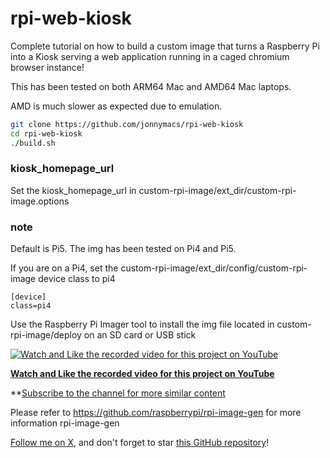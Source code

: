 # rpi-web-kiosk

Complete tutorial on how to build a custom image that turns a Raspberry Pi into a Kiosk serving a web application running in a caged chromium browser instance!

This has been tested on both ARM64 Mac and AMD64 Mac laptops.

AMD is much slower as expected due to emulation.


```sh
git clone https://github.com/jonnymacs/rpi-web-kiosk
cd rpi-web-kiosk
./build.sh
```

### kiosk_homepage_url

Set the kiosk_homepage_url in custom-rpi-image/ext_dir/custom-rpi-image.options

### note

Default is Pi5. The img has been tested on Pi4 and Pi5.

If you are on a Pi4, set the custom-rpi-image/ext_dir/config/custom-rpi-image device class to pi4

```
[device]
class=pi4
```

Use the Raspberry Pi Imager tool to install the img file located in custom-rpi-image/deploy
on an SD card or USB stick

[![Watch and Like the recorded video for this project on YouTube](https://img.youtube.com/vi/RnehTqAVqQQ/maxresdefault.jpg)](https://www.youtube.com/watch?v=RnehTqAVqQQ)

**[Watch and Like the recorded video for this project on YouTube](https://www.youtube.com/watch?v=RnehTqAVqQQ)** 

**[Subscribe to the channel for more similar content](https://www.youtube.com/@macmind-io?sub_confirmation=1)

Please refer to https://github.com/raspberrypi/rpi-image-gen for more information rpi-image-gen

[Follow me on X](https://x.com/jonnymacs), and don't forget to star [this GitHub repository](https://github.com/jonnymacs/rpi-tutorials)!
